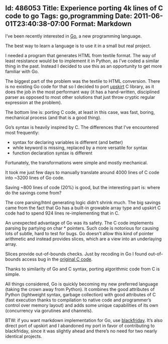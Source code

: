 Id: 486053
Title: Experience porting 4k lines of C code to go
Tags: go,programming
Date: 2011-06-01T23:40:38-07:00
Format: Markdown
--------------
I’ve been recently interested in [Go](http://golang.org), a new
programming language.

The best way to learn a language is to use it in a small but real
project.

I needed a program that generates HTML from textile format. The way of
least resistance would be to implement it in Python, as I’ve coded a
similar thing in the past. Instead I decided to use this as an
opportunity to get more familiar with Go.

The biggest part of the problem was the textile to HTML conversion.
There is no existing Go code for that so I decided to port
[upskirt](https://github.com/tanoku/upskirt) C library, as it does the
job in the most performant way (it has a hand-written, disciplined
parser as opposed to most other solutions that just throw cryptic
regular expression at the problem).

The bottom line is: porting C code, at least in this case, was fast,
boring, mechanical process (and that is a good thing).

Go’s syntax is heavily inspired by C. The differences that I’ve
encountered most frequently:

-   syntax for declaring variables is different (and better)
-   while keyword is missing, replaced by a more versatile for syntax
-   function declaration syntax is different

Fortunately, the transformations were simple and mostly mechanical.

It took me just few days to manually translate around 4000 lines of C
code into \~3200 lines of Go code.

Saving \~800 lines of code (20%) is good, but the interesting part is:
where do the savings come from?

The core parsing/html generating logic didn’t shrink much. The big
savings came from the fact that Go has a built-in growable array type
and upskirt C code had to spend 924 lines re-implementing that in C.

An unexpected advantage of Go was its safety. The C code implements
parsing by partying on char \* pointers. Such code is notorious for
causing lots of subtle, hard to test for bugs. Go doesn’t allow this
kind of pointer arithmetic and instead provides slices, which are a view
into an underlaying array.

Slices provide out-of-bounds checks. Just by recoding in Go I found
out-of-bounds access bug in the [original C
code](https://github.com/tanoku/upskirt/issues/24).

Thanks to similarity of Go and C syntax, porting algorithmic code from C
is simple.

All things considered, Go is quickly becoming my new preferred language
(taking the crown away from Python). It combines the good attributes of
Python (lightweight syntax, garbage collection) with good attributes of
C (fast execution thanks to compilation to native code and programmer’s
control over memory layout) and adds some unique capabilities of its own
(concurrency via gorutines and channels).

BTW: if you want markdown implementation for Go, use
[blackfriday](https://github.com/russross/blackfriday). It’s also direct
port of upskirt and I abandoned my port in favor of contributing to
blackfriday, since it was slightly ahead and there’s no need for two
nearly identical projects.
